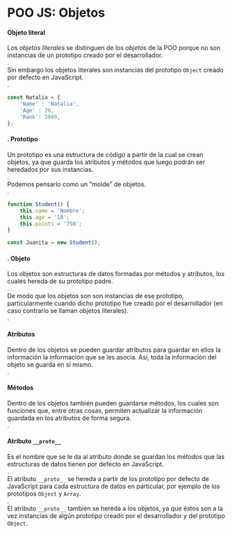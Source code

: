 # POO JS: Objetos

#### Objeto literal

Los _objetos literales_ se distinguen de los _objetos_ de la POO porque no son instancias de un prototipo creado por el desarrollador.\
.\
Sin embargo los objetos literales son instancias del prototipo `Object` creado por defecto en JavaScript.\
.

```jsx
const Natalia = {
	'Name' : 'Natalia',
	'Age' : 20,
	'Rank': 2000, 
};
```

#### . Prototipo

Un prototipo es una estructura de código a partir de la cual se crean objetos, ya que guarda los atributos y métodos que luego podrán ser heredados por sus instancias.\
.\
Podemos pensarlo como un “molde” de objetos.\
.

```jsx
function Student() {
	this.name = 'Nombre';
	this.age = '18';
	this.points = '750';
}

const Juanita = new Student();
```

#### . Objeto

Los objetos son estructuras de datos formadas por métodos y atributos, los cuales hereda de su prototipo padre.\
.\
De modo que los objetos son son instancias de ese prototipo, particularmente cuando dicho prototipo fue creado por el desarrollador (en caso contrario se llaman objetos literales).\
.

#### Atributos

Dentro de los objetos se pueden guardar atributos para guardar en ellos la información la información que se les asocia. Así, toda la información del objeto se guarda en sí mismo.\
.

#### Métodos

Dentro de los objetos también pueden guardarse métodos, los cuales son funciones que, entre otras cosas, permiten actualizar la información guardada en los atributos de forma segura.\
.

#### Atributo `__proto__`

Es el nombre que se le da al atributo donde se guardan los métodos que las estructuras de datos tienen por defecto en JavaScript.\
.\
El atributo `__proto__` se hereda a partir de los prototipo por defecto de JavaScript para cada estructura de datos en particular, por ejemplo de los prototipos `Object` y `Array`.\
.\
El atributo `__proto__` también se hereda a los objetos, ya que éstos son a la vez instancias de algún prototipo creado por el desarrollador y del prototipo `Object`.
